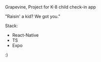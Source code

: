 Grapevine, Project for K-8 child check-in app

"Raisin' a kid? We got you."

Stack:
- React-Native
- TS
- Expo

:)